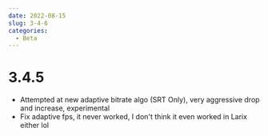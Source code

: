 ```yaml
---
date: 2022-08-15
slug: 3-4-6
categories:
  - Beta
---
```

# 3.4.5

- Attempted at new adaptive bitrate algo (SRT Only), very aggressive drop and increase, experimental
- Fix adaptive fps, it never worked, I don't think it even worked in Larix either lol
